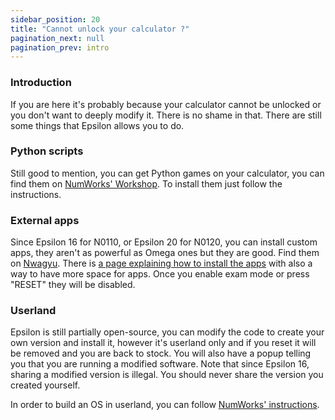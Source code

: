 ```yaml
---
sidebar_position: 20
title: "Cannot unlock your calculator ?"
pagination_next: null
pagination_prev: intro
---
```


### Introduction

If you are here it's probably because your calculator cannot be unlocked or you don't want to deeply modify it. There is no shame in that.
There are still some things that Epsilon allows you to do.

### Python scripts

Still good to mention, you can get Python games on your calculator, you can find them on [NumWorks' Workshop](https://my.numworks.com/python/). To install them just follow the instructions.

### External apps

Since Epsilon 16 for N0110, or Epsilon 20 for N0120, you can install custom apps, they aren't as powerful as Omega ones but they are good. Find them on [Nwagyu](https://yaya-cout.github.io/Nwagyu/).
There is [a page explaining how to install the apps](https://yaya-cout.github.io/Nwagyu/guide/help/how-to-install.html) with also a way to have more space for apps.
Once you enable exam mode or press "RESET" they will be disabled.

### Userland

Epsilon is still partially open-source, you can modify the code to create your own version and install it, however it's userland only and if you reset it will be removed and you are back to stock. You will also have a popup telling you that you are running a modified software.
Note that since Epsilon 16, sharing a modified version is illegal. You should never share the version you created yourself.

In order to build an OS in userland, you can follow [NumWorks' instructions](https://www.numworks.com/resources/engineering/software/build/).
